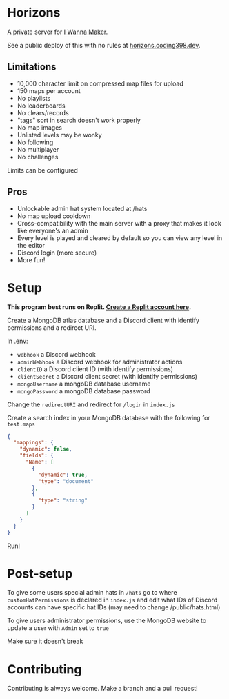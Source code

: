 # Horizons

A private server for [I Wanna Maker](https://www.iwannamakergame.com/).

See a public deploy of this with no rules at [horizons.coding398.dev](https://horizons.coding398.dev/).

## Limitations

- 10,000 character limit on compressed map files for upload
- 150 maps per account
- No playlists
- No leaderboards
- No clears/records
- "tags" sort in search doesn't work properly
- No map images
- Unlisted levels may be wonky
- No following
- No multiplayer
- No challenges

Limits can be configured

## Pros

- Unlockable admin hat system located at /hats
- No map upload cooldown
- Cross-compatibility with the main server with a proxy that makes it look like everyone's an admin
- Every level is played and cleared by default so you can view any level in the editor
- Discord login (more secure)
- More fun!

# Setup

**This program best runs on Replit. [Create a Replit account here](https://join.replit.com/lachie).**

Create a MongoDB atlas database and a Discord client with identify permissions and a redirect URI.

In .env:

- `webhook` a Discord webhook
- `adminWebhook` a Discord webhook for administrator actions
- `clientID` a Discord client ID (with identify permissions)
- `clientSecret` a Discord client secret (with identify permissions)
- `mongoUsername` a mongoDB database username
- `mongoPassword` a mongoDB database password

Change the `redirectURI` and redirect for `/login` in `index.js`

Create a search index in your MongoDB database with the following for `test.maps`

```json
{
  "mappings": {
    "dynamic": false,
    "fields": {
      "Name": [
        {
          "dynamic": true,
          "type": "document"
        },
        {
          "type": "string"
        }
      ]
    }
  }
}
```

Run!

# Post-setup

To give some users special admin hats in `/hats` go to where `customHatPermissions` is declared in `index.js` and edit what IDs of Discord accounts can have specific hat IDs (may need to change /public/hats.html)

To give users administrator permissions, use the MongoDB website to update a user with `Admin` set to `true`

Make sure it doesn't break

# Contributing

Contributing is always welcome. Make a branch and a pull request!
